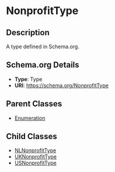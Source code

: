 # NonprofitType

## Description
A type defined in Schema.org.

## Schema.org Details
- **Type**: Type
- **URI**: https://schema.org/NonprofitType

## Parent Classes
- [Enumeration](../Enumeration.md)

## Child Classes
- [NLNonprofitType](NLNonprofitType/NLNonprofitType.md)
- [UKNonprofitType](UKNonprofitType/UKNonprofitType.md)
- [USNonprofitType](USNonprofitType/USNonprofitType.md)

